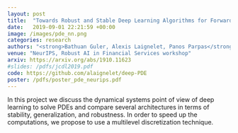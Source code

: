 ```yaml
---
layout: post
title:  "Towards Robust and Stable Deep Learning Algorithms for Forward Backward Stochastic Differential Equations"
date:   2019-09-01 22:21:59 +00:00
image: /images/pde_nn.png
categories: research
authors: "<strong>Bathuan Guler, Alexis Laignelet, Panos Parpas</strong>"
venue: "NeurIPS, Robust AI in Financial Services workshop"
arxiv: https://arxiv.org/abs/1910.11623
#slides: /pdfs/jcdl2019.pdf
code: https://github.com/alaignelet/deep-PDE
poster: /pdfs/poster_pde_neurips.pdf
---
```

In this project we discuss the dynamical systems point of view of deep learning to solve PDEs and compare several architectures in terms of stability, generalization, and robustness. In order to speed up the computations, we propose to use a multilevel discretization technique.
